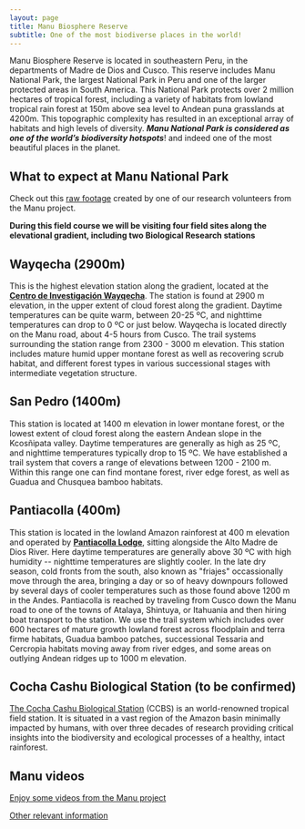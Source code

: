 ```yaml
---
layout: page
title: Manu Biosphere Reserve
subtitle: One of the most biodiverse places in the world!
---
```

Manu Biosphere Reserve is located in southeastern Peru, in the departments of Madre de Dios and Cusco. This reserve includes Manu National Park, the largest National Park in Peru and one of the larger protected areas in South America. This National Park protects over 2 million hectares of tropical forest, including a variety of habitats from lowland tropical rain forest at 150m above sea level to Andean puna grasslands at 4200m. This topographic complexity has resulted in an exceptional array of habitats and high levels of diversity.
_**Manu National Park is considered as one of the world’s biodiversity hotspots**_! and indeed one of the most beautiful places in the planet.

## What to expect at Manu National Park
Check out this [raw footage](https://www.youtube.com/watch?feature=player_embedded&v=VuedaG61Vik) created by one of our research volunteers from the Manu project.


**During this field course we will be visiting four field sites along the elevational gradient, including two Biological Research stations**

## Wayqecha (2900m)
This is the highest elevation station along the gradient, located at the [**Centro de Investigación Wayqecha**](http://www.amazonconservation.org/ourwork/research_wayqecha.html). The station is found at 2900 m elevation, in the upper extent of cloud forest along the gradient.  Daytime temperatures can be quite warm, between 20-25 ºC, and nighttime temperatures can drop to 0 ºC or just below. Wayqecha is located directly on the Manu road, about 4-5 hours from Cusco. The trail systems surrounding the station range from 2300 - 3000 m elevation. This station includes mature humid upper montane forest as well as recovering scrub habitat, and different forest types in various successional stages with intermediate vegetation structure.


## San Pedro (1400m)
This station is located at 1400 m elevation in lower montane forest, or the lowest extent of cloud forest along the eastern Andean slope in the Kcosñipata valley.  Daytime temperatures are generally as high as 25 ºC, and nighttime temperatures typically drop to 15 ºC. We have established a trail system that covers a range of elevations between 1200 - 2100 m. Within this range one can find montane forest, river edge forest, as well as Guadua and Chusquea bamboo habitats.


## Pantiacolla (400m)
This station is located in the lowland Amazon rainforest at 400 m elevation and operated by [**Pantiacolla Lodge**](http://pantiacolla.com/), sitting alongside the Alto Madre de Dios River. Here daytime temperatures are generally above 30 ºC with high humidity -- nighttime temperatures are slightly cooler.  In the late dry season, cold fronts from the south, also known as "friajes" occassionally move through the area, bringing a day or so of heavy downpours followed by several days of cooler temperatures such as those found above 1200 m in the Andes.  Pantiacolla is reached by traveling from Cusco down the Manu road to one of the towns of Atalaya, Shintuya, or Itahuania and then hiring boat transport to the station.  We use the trail system which includes over 600 hectares of mature growth lowland forest across floodplain and terra firme habitats, Guadua bamboo patches, successional Tessaria and Cercropia habitats moving away from river edges, and some areas on outlying Andean ridges up to 1000 m elevation. 
 

## Cocha Cashu Biological Station (to be confirmed)
[The Cocha Cashu Biological Station](http://cochacashu.sandiegozooglobal.org) (CCBS) is an world-renowned tropical field station. It is situated in a vast region of the Amazon basin minimally impacted by humans, with over three decades of research providing critical insights into the biodiversity and ecological processes of a healthy, intact rainforest. 

## Manu videos
[Enjoy some videos from the Manu project](http://www.zoology.ubc.ca/~jankowsk/Manu_Videos.html)

[Other relevant information](http://www.zoology.ubc.ca/~jankowsk/)











